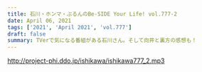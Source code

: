 ```yaml
---
title: 石川・ホンマ・ぶるんのBe-SIDE Your Life! vol.777-2
date: April 06, 2021
tags: ['2021', 'April 2021', 'vol.777']
draft: false
summary: TVerで気になる番組がある石川さん。そして向井と裏方の感想も！
---
```


http://project-phi.ddo.jp/ishikawa/ishikawa777_2.mp3
